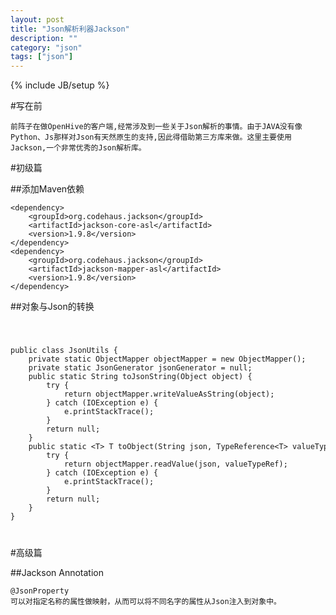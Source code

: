 ```yaml
---
layout: post
title: "Json解析利器Jackson"
description: ""
category: "json"
tags: ["json"]
---
```

{% include JB/setup %}


#写在前  

	前阵子在做OpenHive的客户端,经常涉及到一些关于Json解析的事情。由于JAVA没有像Python、Js那样对Json有天然原生的支持,因此得借助第三方库来做。这里主要使用Jackson,一个非常优秀的Json解析库。
  
  
#初级篇  

##添加Maven依赖  

	<dependency>
		<groupId>org.codehaus.jackson</groupId>
		<artifactId>jackson-core-asl</artifactId>
		<version>1.9.8</version>
	</dependency>
	<dependency>
		<groupId>org.codehaus.jackson</groupId>
		<artifactId>jackson-mapper-asl</artifactId>
		<version>1.9.8</version>
	</dependency>  

##对象与Json的转换  

<code>
  <pre>
public class JsonUtils {
	private static ObjectMapper objectMapper = new ObjectMapper();
	private static JsonGenerator jsonGenerator = null;
	public static String toJsonString(Object object) {
		try {
			return objectMapper.writeValueAsString(object);
		} catch (IOException e) {
			e.printStackTrace();
		}
		return null;
	}
	public static &lt;T&gt; T toObject(String json, TypeReference&lt;T&gt; valueTypeRef) {
		try {
			return objectMapper.readValue(json, valueTypeRef);
		} catch (IOException e) {
			e.printStackTrace();
		}
		return null;
	}
}
</pre>
</code>  
  

#高级篇  

##Jackson Annotation  

	@JsonProperty
	可以对指定名称的属性做映射，从而可以将不同名字的属性从Json注入到对象中。
